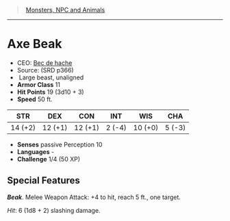 ﻿---
!MonsterItem
Family: MonsterVO
Type: beast
Size: Large
Alignment: unaligned
ArmorClass: 11
HitPoints: 19 (3d10 + 3)
Speed: 50 ft.
Strength: 14 (+2)
Dexterity: 12 (+1)
Constitution: 12 (+1)
Intelligence: ' 2 (-4)'
Wisdom: 10 (+0)
Charisma: ' 5 (-3)'
Senses: passive Perception 10
Languages: '-'
Challenge: 1/4 (50 XP)
Id: monsters_vo.md#axe-beak
ParentLink: monsters_vo.md#monsters-npc-and-animals
Name: Axe Beak
ParentName: Monsters, NPC and Animals
NameLevel: 1
AltName: '[Bec de hache](hd_monsters_bec_de_hache.md)'
Source: (SRD p366)
Attributes: {}
---
> [Monsters, NPC and Animals](srd_monsters.md)

---

# Axe Beak

- CEO: [Bec de hache](hd_monsters_bec_de_hache.md)
- Source: (SRD p366)
-  Large beast, unaligned
- **Armor Class** 11
- **Hit Points** 19 (3d10 + 3)
- **Speed** 50 ft.

|STR|DEX|CON|INT|WIS|CHA|
|---|---|---|---|---|---|
|14 (+2)|12 (+1)|12 (+1)| 2 (-4)|10 (+0)| 5 (-3)|

- **Senses** passive Perception 10
- **Languages** -
- **Challenge** 1/4 (50 XP)

## Special Features

**_Beak_**. Melee Weapon Attack: +4 to hit, reach 5 ft., one target.

_Hit_: 6 (1d8 + 2) slashing damage.

